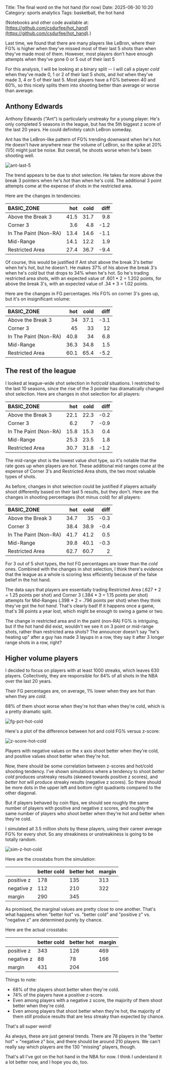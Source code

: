 Title: The final word on the hot hand (for now)
Date: 2025-06-30 10:20
Category: sports analytics
Tags: basketball, the hot hand

(Notebooks and other code available at: [https://github.com/csdurfee/hot_hand](https://github.com/csdurfee/hot_hand).)

Last time, we found that there are many players like LeBron, where their FG% is higher when they've missed most of their last 5 shots than when they've made most of them. However, most players don't have enough attempts when they've gone 0 or 5 out of their last 5

For this analysis, I will be looking at a binary split -- I will call a player *cold* when they've made 0, 1 or 2 of their last 5 shots, and *hot* when they've made 3, 4 or 5 of their last 5. Most players have a FG% between 40 and 60%, so this nicely splits them into shooting better than average or worse than average.

## Anthony Edwards
Anthony Edwards ("Ant") is particularly unstreaky for a young player. He's only completed 5 seasons in the league, but has the 5th biggest z score of the last 20 years. He could definitely catch LeBron someday.

Ant has the LeBron-like pattern of FG% trending downward when he's *hot*. He doesn't have anywhere near the volume of LeBron, so the spike at 20% (1/5) might just be noise. But overall, he shoots worse when he's been shooting well.

![ant-last-5](/img/ant-last-5.png)

The trend appears to be due to shot selection. He takes far more above the break 3 pointers when he's *hot* than when he's cold. The additional 3 point attempts come at the expense of shots in the restricted area.

Here are the changes in tendencies:

| BASIC_ZONE            |   hot |   cold |   diff |
|:----------------------|------:|-------:|-------:|
| Above the Break 3     |  41.5 |   31.7 |    9.8 |
| Corner 3              |   3.6 |    4.8 |   -1.2 |
| In The Paint (Non-RA) |  13.4 |   14.6 |   -1.1 |
| Mid-Range             |  14.1 |   12.2 |    1.9 |
| Restricted Area       |  27.4 |   36.7 |   -9.4 |

Of course, this would be justified if Ant shot above the break 3's better when he's *hot*, but he doesn't. He makes 37% of his above the break 3's when he's *cold* but that drops to 34% when he's hot. So he's trading restricted area shots, with an expected value of .601 * 2 = 1.202 points, for above the break 3's, with an expected value of .34 * 3 = 1.02 points.

Here are the changes in FG percentages. His FG% on corner 3's goes up, but it's on insignificant volume:

| BASIC_ZONE            |   hot |   cold |   diff |
|:----------------------|------:|-------:|-------:|
| Above the Break 3     |  34   |   37.1 |   -3.1 |
| Corner 3              |  45   |   33   |   12   |
| In The Paint (Non-RA) |  40.8 |   34   |    6.8 |
| Mid-Range             |  36.3 |   34.8 |    1.5 |
| Restricted Area       |  60.1 |   65.4 |   -5.2 |


## The rest of the league

I looked at league-wide shot selection in *hot*/*cold* situations. I restricted to the last 10 seasons, since the rise of the 3 pointer has dramatically changed shot selection. Here are changes in shot selection for all players:

| BASIC_ZONE            |   hot |   cold |   diff |
|:----------------------|------:|-------:|-------:|
| Above the Break 3     |  22.1 |   22.3 |   -0.2 |
| Corner 3              |   6.2 |    7   |   -0.9 |
| In The Paint (Non-RA) |  15.8 |   15.3 |    0.4 |
| Mid-Range             |  25.3 |   23.5 |    1.8 |
| Restricted Area       |  30.7 |   31.8 |   -1.2 |

The mid-range shot is the lowest value shot type, so it's notable that the rate goes up when players are *hot*. These additional mid ranges come at the expense of Corner 3's and Restricted Area shots, the two most valuable types of shots.

As before, changes in shot selection could be justified if players actually shoot differently based on their last 5 results, but they don't. Here are the changes in shooting percentages (hot minus cold) for all players:

| BASIC_ZONE            |   hot |   cold |   diff |
|:----------------------|------:|-------:|-------:|
| Above the Break 3     |  34.7 |   35   |   -0.3 |
| Corner 3              |  38.4 |   38.9 |   -0.4 |
| In The Paint (Non-RA) |  41.7 |   41.2 |    0.5 |
| Mid-Range             |  39.8 |   40.1 |   -0.3 |
| Restricted Area       |  62.7 |   60.7 |    2   |

For 3 out of 5 shot types, the *hot* FG percentages are lower than the *cold* ones. Combined with the changes in shot selection, I think there's evidence that the league as a whole is scoring less efficiently because of the false belief in the hot hand. 

The data says that players are essentially trading Restricted Area (.627 * 2 = 1.25 points per shot) and Corner 3 (.384 * 3 = 1.15 points per shot) attempts for Mid-Ranges (.398 * 2 = .796 points per shot) when they think they've got the *hot hand*. That's clearly bad! If it happens once a game, that's 38 points a year lost, which might be enough to swing a game or two.

The change in restricted area and in the paint (non-RA) FG% is intriguing, but if the hot hand did exist, wouldn't we see it on 3 point or mid-range shots, rather than restricted area shots? The announcer doesn't say "he's heating up" after a guy has made 3 layups in a row, they say it after 3 longer range shots in a row, right?

## Higher volume players

I decided to focus on players with at least 1000 streaks, which leaves 630 players. Collectively, they are responsible for 84% of all shots in the NBA over the last 20 years.

Their FG percentages are, on average, 1% lower when they are *hot* than when they are *cold*. 

68% of them shoot worse when they're hot than when they're cold, which is a pretty dramatic split.

![fg-pct-hot-cold](/img/fg-pct-hot-cold.png)

Here's a plot of the difference between hot and cold FG% versus z-score:

![z-score-hot-cold](/img/z-score-hot-cold.png)

Players with negative values on the x axis shoot better when they're cold, and positive values shoot better when they're hot.

Now, there should be some correlation between z-scores and hot/cold shooting tendency. I've shown simulations where a tendency to shoot *better cold* produces unstreaky results (skewed towards positive z scores), and *better hot* will produce streaky results (negative z scores). So there should be more dots in the upper left and bottom right quadrants compared to the other diagonal.

But if players behaved by coin flips, we should see roughly the same number of players with positive and negative z scores, and roughly the same number of players who shoot better when they're hot and better when they're cold.

I simulated all 3.5 million shots by these players, using their career average FG% for every shot. So any streakiness or unstreakiness is going to be totally random.

![sim-z-hot-cold](/img/sim-z-hot-cold.png)

Here are the crosstabs from the simulation:

| |better cold|better hot| margin |
|---|---------|----------|-------|
| positive z| 178| 135|  313 |
| negative z| 112 | 210|  322|
| margin    | 290| 345| |

As promised, the marginal values are pretty close to one another. That's what happens when "better hot" vs. "better cold" and "positive z" vs. "negative z" are determined purely by chance.

Here are the actual crosstabs:

| |better cold|better hot| margin |
|---|---------|----------|-------|
| positive z| 343| 126|469|
| negative z| 88 | 78|166|
| margin    | 431 | 204| |


Things to note:

* 68% of the players shoot better when they're cold.
* 74% of the players have a positive z-score.
* Even among players with a negative z score, the majority of them shoot better when they're cold. 
* Even among players that shoot better when they're hot, the majority of them *still* produce results that are less streaky than expected by chance.

That's all super weird!

As always, these are just general trends. There are 78 players in the "better hot" + "negative z" box, and there should be around 210 players. We can't really say which players are the 130 "missing" players, though.

That's all I've got on the hot hand in the NBA for now. I think I understand it a lot better now, and I hope you do, too. 